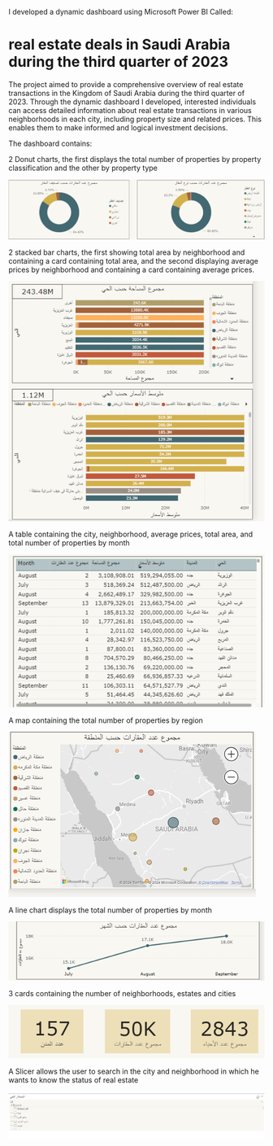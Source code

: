 I developed a dynamic dashboard using Microsoft Power BI Called:
# **real estate deals in Saudi Arabia during the third quarter of 2023**

The project aimed to provide a comprehensive overview of real estate transactions in the Kingdom of Saudi Arabia during the third quarter of 2023.
Through the dynamic dashboard I developed, interested individuals can access detailed information about real estate transactions in various neighborhoods in each city, including property size and related prices.
This enables them to make informed and logical investment decisions.

The dashboard contains:

2 Donut charts, the first displays the total number of properties by property classification and the other by property type

![Donut chart](https://github.com/Azhaar01/Dashboard-of-real-estate-deals-in-Saudi-Arabia/blob/main/img/Donut-Chart.png)

2 stacked bar charts, the first showing total area by neighborhood and containing a card containing total area, and the second displaying average prices by neighborhood and containing a card containing average prices.

![stacked bar charts](https://github.com/Azhaar01/Dashboard-of-real-estate-deals-in-Saudi-Arabia/blob/main/img/stacked-bar-chart.png)

A table containing the city, neighborhood, average prices, total area, and total number of properties by month

![table](https://github.com/Azhaar01/Dashboard-of-real-estate-deals-in-Saudi-Arabia/blob/main/img/Table.png)

A map containing the total number of properties by region

![map](https://github.com/Azhaar01/Dashboard-of-real-estate-deals-in-Saudi-Arabia/blob/main/img/Map.png)

A line chart displays the total number of properties by month

![line chart](https://github.com/Azhaar01/Dashboard-of-real-estate-deals-in-Saudi-Arabia/blob/main/img/Line-Chart.png)

3 cards containing the number of neighborhoods, estates and cities

![cards](https://github.com/Azhaar01/Dashboard-of-real-estate-deals-in-Saudi-Arabia/blob/main/img/Cards.png)

A Slicer allows the user to search in the city and neighborhood in which he wants to know the status of real estate

![slicer](https://github.com/Azhaar01/Dashboard-of-real-estate-deals-in-Saudi-Arabia/blob/main/img/Slicer.png)
